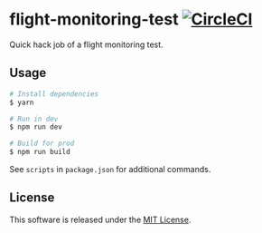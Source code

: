 # flight-monitoring-test [![CircleCI](https://circleci.com/gh/andrewscwei/flight-monitoring-test.svg?style=svg)](https://circleci.com/gh/andrewscwei/flight-monitoring-test)

Quick hack job of a flight monitoring test.

## Usage

```sh
# Install dependencies
$ yarn

# Run in dev
$ npm run dev

# Build for prod
$ npm run build
```

See `scripts` in `package.json` for additional commands.

## License

This software is released under the [MIT License](http://opensource.org/licenses/MIT).
